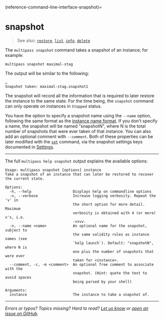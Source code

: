 (reference-command-line-interface-snapshot)=
# snapshot

> See also: [`restore`](/reference/command-line-interface/restore), [`list`](/reference/command-line-interface/list), [`info`](/reference/command-line-interface/info), [`delete`](/reference/command-line-interface/delete)

The `multipass snapshot` command takes a snapshot of an instance; for example:

```plain
multipass snapshot maximal-stag
```

The output will be similar to the following:

```plain
…
Snapshot taken: maximal-stag.snapshot1
```
The snapshot will record all the information that is required to later restore the instance to the same state. For the time being, the `snapshot` command can only operate on instances in `Stopped` status.

You have the option to specify a snapshot name using the `--name` option, following the same format as the [instance name format](/t/28469#instance-name-format). If you don't specify a name, the snapshot will be named "snapshotN", where N is the total number of snapshots that were ever taken of that instance. You can also add an optional comment with `--comment`. Both of these properties can be later modified with the [`set`](/reference/command-line-interface/set) command, via the snapshot settings keys documented in [Settings](/reference/settings/index).
 
---

The full `multipass help snapshot` output explains the available options:

```plain
Usage: multipass snapshot [options] instance
Take a snapshot of an instance that can later be restored to recover the current state.

Options:
  -h, --help                   Displays help on commandline options
  -v, --verbose                Increase logging verbosity. Repeat the 'v' in
                               the short option for more detail. Maximum
                               verbosity is obtained with 4 (or more) v's, i.e.
                               -vvvv.
  -n, --name <name>            An optional name for the snapshot, subject to
                               the same validity rules as instance names (see
                               `help launch`). Default: "snapshotN", where N is
                               one plus the number of snapshots that were ever
                               taken for <instance>.
  --comment, -c, -m <comment>  An optional free comment to associate with the
                               snapshot. (Hint: quote the text to avoid spaces
                               being parsed by your shell)

Arguments:
  instance                     The instance to take a snapshot of.
```

---

*Errors or typos? Topics missing? Hard to read? <a href="https://docs.google.com/forms/d/e/1FAIpQLSd0XZDU9sbOCiljceh3rO_rkp6vazy2ZsIWgx4gsvl_Sec4Ig/viewform?usp=pp_url&entry.317501128=https://multipass.run/docs/snapshot-command" target="_blank">Let us know</a> or <a href="https://github.com/canonical/multipass/issues/new/choose" target="_blank">open an issue on GitHub</a>.*

